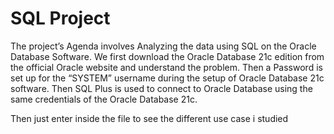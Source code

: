 # SQL Project

The project’s Agenda involves Analyzing the data using SQL on the Oracle Database Software. We first download the Oracle Database 21c edition from the official Oracle website and understand the problem. Then a Password is set up for the “SYSTEM” username during the setup of Oracle Database 21c software. Then SQL Plus is used to connect to Oracle Database using the same credentials of the Oracle Database 21c.  

Then just enter inside the file to see the different use case i studied
